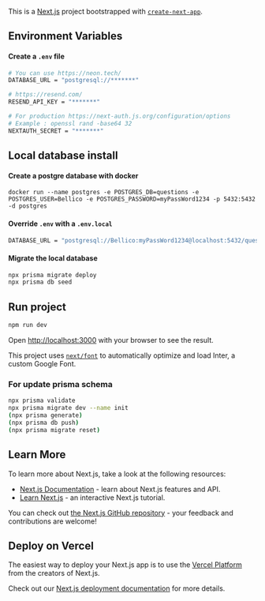 This is a [Next.js](https://nextjs.org/) project bootstrapped with [`create-next-app`](https://github.com/vercel/next.js/tree/canary/packages/create-next-app).

## Environment Variables

#### Create a **`.env`** file

```bash
# You can use https://neon.tech/
DATABASE_URL = "postgresql://*******"

# https://resend.com/
RESEND_API_KEY = "*******"

# For production https://next-auth.js.org/configuration/options
# Example : openssl rand -base64 32
NEXTAUTH_SECRET = "*******"
```

## Local database install

#### Create a postgre database with docker

```
docker run --name postgres -e POSTGRES_DB=questions -e POSTGRES_USER=Bellico -e POSTGRES_PASSWORD=myPassWord1234 -p 5432:5432 -d postgres
```

#### Override **`.env`** with a **`.env.local`**

```bash
DATABASE_URL = "postgresql://Bellico:myPassWord1234@localhost:5432/questions"
```

#### Migrate the local database

```bash
npx prisma migrate deploy
npx prisma db seed
```

## Run project


```bash
npm run dev
```

Open [http://localhost:3000](http://localhost:3000) with your browser to see the result.


This project uses [`next/font`](https://nextjs.org/docs/basic-features/font-optimization) to automatically optimize and load Inter, a custom Google Font.

### For update prisma schema

```bash
npx prisma validate
npx prisma migrate dev --name init
(npx prisma generate)
(npx prisma db push)
(npx prisma migrate reset)
```

## Learn More

To learn more about Next.js, take a look at the following resources:

- [Next.js Documentation](https://nextjs.org/docs) - learn about Next.js features and API.
- [Learn Next.js](https://nextjs.org/learn) - an interactive Next.js tutorial.

You can check out [the Next.js GitHub repository](https://github.com/vercel/next.js/) - your feedback and contributions are welcome!

## Deploy on Vercel

The easiest way to deploy your Next.js app is to use the [Vercel Platform](https://vercel.com/new?utm_medium=default-template&filter=next.js&utm_source=create-next-app&utm_campaign=create-next-app-readme) from the creators of Next.js.

Check out our [Next.js deployment documentation](https://nextjs.org/docs/deployment) for more details.
